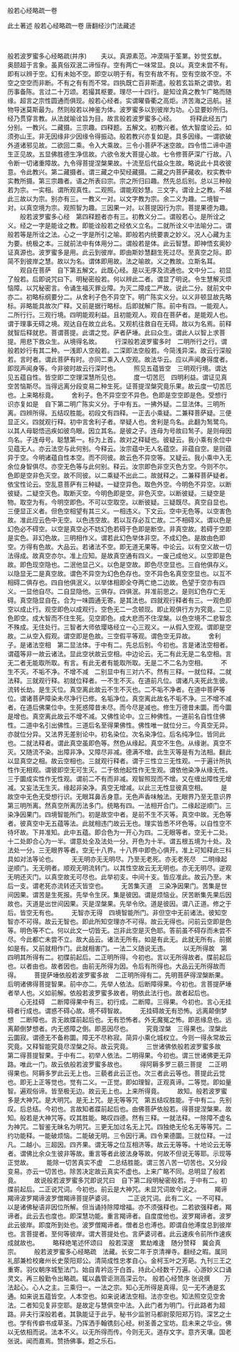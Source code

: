 般若心经略疏一卷


此土著述
般若心经略疏一卷
唐翻经沙门法藏述


　　

般若波罗蜜多心经略疏(并序)
　　夫以。真源素范。冲漠隔于筌罤。妙觉玄猷。奥颐超于言象。虽真俗双泯二谛恒存。空有两亡一味常显。良以。真空未尝不有。即有以辨于空。幻有未始不空。即空以明于有。有空有故不有。空有空故不空。不空之空空而非断。不有之有有而不常。四执既亡百非斯遣。般若玄旨斯之谓欤。若历事备陈。言过二十万颂。若撮其枢要。理尽一十四行。是知诠真之教乍广略而随缘。超言之宗性圆通而俱现。般若心经者。实谓曜昏衢之高炬。济苦海之迅航。拯物导迷莫斯最为。然则般若以神鉴为体。波罗蜜多以到彼岸为功。心显要妙所归。经乃贯穿言教。从法就喻诠旨为目。故言般若波罗蜜多心经。
　　将释此经五门分别。一教兴。二藏摄。三宗趣。四释题。五解文。初教兴者。依大智度论云。如须弥山王。非无因缘非少因缘令得振动。般若教兴亦复如是。具多因缘。一谓欲破外道诸邪见故。二欲回二乘。令入大乘故。三令小菩萨不迷空故。四令悟二谛中道生正见故。五显佛胜德生净信故。六欲令发大菩提心故。七令修菩萨深广行故。八令断一切诸重障故。九令得菩提涅槃果故。十流至后代益众生故。略说此十具收彼意。令此教兴。第二藏摄者。谓三藏之中契经藏摄。二藏之内菩萨藏收。权实教中实教所摄。第三宗趣者。语之所表曰宗。宗之所归曰趣。然先总后别。总以三种般若为宗。一实相。谓所观真性。二观照。谓能观妙慧。三文字。谓诠上之教。不越此三故以为宗。别亦有三。一教义一对。以文字教为宗。余二义为趣。二境智一对。以真空境为宗。观照智为趣。三因果一对。以菩提因行为宗。菩提果德为趣。
　　般若波罗蜜多心经　第四释题者亦有三。初教义分二。谓般若心。是所诠之义。经之一字是能诠之教。即能诠般若之经依义立名。二就所诠义中法喻分二。谓般若等是所诠之法。心之一字是所引之喻。即般若内统要衷之妙义。况人心藏为主为要。统极之本。三就前法中有体用分二。谓般若是体。此云智慧。即神悟玄奥妙证真源也。波罗蜜多是用。此云到彼岸。即由斯妙慧翻生死过尽。至真空之际。即简不到彼岸之慧。故以为名。谓体即用故。法之喻故。义之教故。立斯名耳。
　　观自在菩萨　自下第五解文。此既心经。是以无序及流通也。文中分二。初显了般若。后即说咒曰下。明秘密般若。何以辨此二者。谓显了明说。令生慧解灭烦恼障。以咒秘密言。令诵生福灭罪业障。为灭二障成二严故。说此二分。就前文中亦二。初略标纲要分二。从舍利子色不异空下。明广陈实义分。以义非顿显故先略标。非略能具故次广释。又前是据行略标。后即就解广陈。前中有四。一能观人。二所行行。三观行境。四明能观利益。且初能观人。观自在菩萨者。是能观人也。谓于理事无碍之境。观达自在故立此名。又观机往救自在无碍。故以为名焉。前释就智后释就悲。菩谓菩提。此谓之觉。萨者萨埵。此曰众生。谓此人以智上求菩提。用悲下救众生。从境得名故。
　　行深般若波罗蜜多时　二明所行之行。谓般若妙行有其二种。一浅即人空般若。二深即法空般若。今简浅异深。故云行深般若。言时者。谓此菩萨有时。亦同二乘入人空观。故法华云。应以声闻身得度者。即现声闻身等。今非彼时故云行深时也。
　　照见五蕴皆空　三明观行境。谓达见五蕴自性。皆空即二空理深慧所见也。
　　度一切苦厄　四明利益。谓证见真空苦恼斯尽。当得远离分段变易二种生死。证菩提涅槃究竟乐果。故云度一切苦厄也。上来略标竟。
　　舍利子。色不异空空不异色。色即是空空即是色。受想行识亦复如是　自下第二明广陈实义分。于中有五。一拂外疑。二显法体。三明所离。四辨所得。五结叹胜能。初段文有四释。一正去小乘疑。二兼释菩萨疑。三便显正义。四就观行释。初中言舍利子者。举疑人也。舍利是鸟名。此翻为鹙鹭鸟。以其人母聪悟迅疾如彼鸟眼。因立其名。是彼之子。连母为号故曰鹙子。是则母因鸟名。子连母号。聪慧第一。标为上首。故对之释疑也。彼疑云。我小乘有余位中见蕴无人。亦云法空与此何别。今释云。汝宗蕴中无人名蕴空。非蕴自空。是则蕴异于空。今明诸蕴自性本空。而不同彼。故云色不异空等。又疑云。我小乘中入无余位身智俱尽。亦空无色等与此何别。释云。汝宗即色非空灭色方空。今则不尔。色即是空非色灭空。故不同彼。以二乘疑不出此二。故就释之。二兼释菩萨疑者。依宝性论云。空乱意菩萨有三种疑。一疑空异色。取色外空。今明色不异空。以断彼疑。二疑空灭色。取断灭空。今明色即是空。非色灭空。以断彼疑。三疑空是物。取空为有。今明空即色。不可以空取空。以断彼疑。三疑既尽。真空自显也。三便显正义者。但色空相望有其三义。一相违义。下文云。空中无色等。以空害色故。准此应云色中无空。以色违空故。若以互存必互亡故。二不相碍义。谓以色是幻色必不碍空。以空是真空必不妨幻色若碍于色即是断空。非真空故。若碍于空即是实色。非幻色故。三明相作义。谓若此幻色举体非空。不成幻色。是故由色即空。方得有色故。大品云。若诸法不空。即无道无果等。中论云。以有空义故一切法得成。故真空亦尔。准上应知。是故真空通有四义。一废己成他义。以空即是色故。即色现空隐也。二泯他显己义。以色是空故。即色尽空显也。三自他俱存义。以隐显无二是真空故。谓色不异空为幻色色存也。空不异色名真空空显也。以互不相碍二俱存也。四自他俱泯义。以举体相即全夺两亡绝二边故。色望于空亦有四义。一显他自尽。二自显隐他。三俱存。四俱泯。并准前思之。是则幻色存亡无碍。真空隐显自在。合为一味圆通无寄。是其法也。四就观行释者有三。一观色即空以成止行。观空即色以成观行。空色无二一念顿现。即止观俱行方为究竟。二见色即空。成大智而不住生死。见空即色。成大悲而不住涅槃。以色空境不二悲智念不殊成。无住处行。三智者大师依璎珞经立一心三观义。一从假入空观。谓即是空故。二从空入假观。谓空即是色故。三空假平等观。谓色空无异故。
　　舍利子。是诸法空相　第二显法体。于中有二。先总后别。今初也。言是诸法空相者。谓蕴等非一故云诸法。显此空状故云空相。中边论云。无二有此无是二名空相。言无二者无能取所取。有言。有此无者有能取所取。无是二不二名为空相。
　　不生不灭。不垢不净。不增不减　二别显中有三对六不。然有三释。一就位释。二就法释。三就观行释。初就位释者。一不生不灭。在道前凡位。谓诸凡夫死此生彼。流转长劫。是生灭位。真空离此故云不生不灭也。二不垢不净者。在道中菩萨等位。谓诸菩萨障染未尽净行已修。名垢净位。真空离此故名不垢不净。三不增不减者。在道后佛果位中。生死惑障昔未尽。而今尽是减也。修生万德昔未圜。而今圜是增也。真空离此故云不增不减。又佛性论中。立三种佛性。一道前名自性住佛性。二道中名引出佛性。三道后名至得果佛性。佛性唯一就位分三。今真空无异。亦就位分异。又法界无差别论中。初名染位。次名染净位。后名纯净位。皆同此也。二就法释者。谓此真空虽即色等。然色从缘起。真空不生色。从缘谢。真空不灭。又随流不染。出障非净。又障尽非减。德满不增。此生灭等是有为法相。翻此以显真空之相。故云空相也。三就观行释者。谓于三性立三无性观。一于遍计所执性作无相观。谓彼即空无可生灭。二于依他起性作无生观。谓依他染净从缘无性。三于圜成实性作无性观。谓前二不有而非减。观智照现而不增。又在缠出障性无增减。又妄法无生灭。缘起非染净。真空无增减。以此三无性显彼真空相。
　　是故空中无色无受想行识。无眼耳鼻舌身意。无色声香味触法。无眼界乃至无意识界　第三明所离。然真空所离历法多门。统略有四。一法相开合门。二缘起逆顺门。三染净因果门。四境智能所门。初是故空中者。是前不生不灭等。真空中故。无色等者。彼真空中无五蕴等法。此就相违门故云无也。理实皆悉不坏色等。以自性空不待坏故。下并准知。此中五蕴。即合色为一开心为四。二无眼等者。空无十二处。十二处即合心为一半。谓意处全及法处一分。开色为十半。谓五根五境为十处。及法处一分。三无眼界等者。空无十八界。十八界中即色心俱开。准上可知释此三科具如对法等论也。
　　无无明亦无无明尽。乃至无老死。亦无老死尽　二明缘起逆顺门。无无明者。顺观无明流转门。以其性空故云无无明也。亦无无明尽。逆观无明还灭门。以真空故无可尽也。此举初支。中间十支。皆应准此。故云乃至。末后一支。谓老死亦流转还灭皆空也。
　　无苦集灭道　三染净因果门。苦集是世间因果。谓苦是生死报。先举令生厌。集是彼因。谓是烦恼业。厌苦断集先果后因故也。灭道是出世间因果。灭是涅槃果。先举令欣。道是彼因。谓八正道。修之于后。皆空无有也。
　　无智亦无得　四境智能所门。非但空中无前诸法。彼知空智亦不可得。故云无智也。即此所知空理亦不可得。故云无得也。问前云空即是色等。明色等不亡。何以此文一切皆无。岂非此空是灭色耶。答前虽不碍存而未尝不尽。今此都亡未尝不立。故大品云。诸法无所有。如是有此无。此就无所有。前据如是有。又前就相作门。此就相害门。一法二义随说无违。
　　以无所得故　第四明其所得有二。初牒前起后。二正明所得。今初也。言以无所得故者。牒前起后也。以者由也。故者因也。由前无所得为因。令后有所得也。大品云无所得故而得。
　　菩提萨埵依般若波罗蜜多故　二正明所得有二。先明菩萨得涅槃断果。后明诸佛得菩提智果。前中亦二。先举人依法。后断障得果。今初也。言菩提萨埵者举人也。义如前解。依般若波罗蜜多故者。明依此法行也。故者起后也。
　　心无挂碍　二断障得果中有三。初行成。二断障。三得果。今初也。言心无挂碍者行成也。谓惑不碍心故。境不碍智故。
　　无挂碍故无有恐怖。远离颠倒梦想　二断障也。言无故牒前起后也。无有恐怖者。外无魔冤之怖。即恶缘息也。远离颠倒梦想者。内无惑障之倒。即恶因尽也。
　　究竟涅槃　三得果也。涅槃此云圜寂。谓德无不备称圜。障无不尽称寂。简异小乘化城权立。今则一得永常故云究竟。又释智能究竟尽涅槃之际。故云究竟。
　　三世诸佛依般若波罗蜜多故　第二得菩提智果。于中有二。初举人依法。二明得果。今初也。谓三世诸佛更无异路。唯此一门。故云依般若波罗蜜多故也。
　　得阿耨多罗三藐三菩提　二正明得果也。阿耨多罗此云无上也。三藐者此云正也。次三者此云等也。菩提此云觉也。即无上正等觉也。觉有二义。一正觉。即如理智。正观真谛。二等觉。即如量智。遍观俗谛。皆至极无边。故云无上也。上来所得竟。
　　故知。般若波罗蜜多是大神咒。是大明咒。是无上咒。是无等等咒　第五结叹胜能。于中有二。先别叹。后总结。今初也。言故知者牃前起后也。由佛菩萨依般若。得菩提涅槃果。故知。般若是大神咒等。叹其胜能。略叹四德。然有三释。一就法释。一除障不虚名为神咒。二智鉴无昧名为明咒。三更无加过名无上咒。四独绝无伦名无等等咒。二约功能释。一能破烦恼。二能破无明。三令因行满。四令果德圜。三就位释。一过凡。二越小。三超因。四齐果。谓无等之位互相济等。故云无等等。十地论云无等者。谓佛比余众生彼非等故。重言等者此彼法身等故。何故不但说无等耶。示现等正觉故。
　　能除一切苦真实不虚　二总结胜能。谓三苦八苦一切苦也。又分段变易。亦云一切苦也。除苦决定故云真实不虚也。上来广略不同。总明显了般若竟。
　　故说般若波罗蜜多咒即说咒曰　自下第二段明秘密般若。于中有二。初牒前起后。二正说咒词。今初也。前云是大神咒。未显咒词故今说之。
　　羯谛羯谛波罗羯谛波罗僧羯谛菩提萨婆诃。
　　二正说咒词。此有二义。一不可释。以是诸佛秘语非因位所解。但当诵持除障增福。亦不须强释也。二若欲强释者。羯谛者。此云去也度也。即深慧功能。重言羯谛者。自度度他也。波罗羯谛者。波罗此云彼岸。即度所到处也。波罗僧羯谛者。僧者总也溥也。即谓自他溥度总到彼岸也。言菩提者。至何等彼岸。谓大菩提处也。言萨婆诃者。此云速疾令前所作速疾成就故也。
　　略释绝笔述怀颂曰　般若深邃　累劫难逢　随分赞释　冀会真宗。
　　般若波罗蜜多心经略疏　法藏。长安二年于京清禅寺。翻经之暇。属同礼部兼检校雍州长史荥阳郑公。清简成性忠孝自心。金柯玉叶之芳葩。九刊三王之重寄。羽仪朝序城堑法门。始自青衿迄于白首。持此心经数千万遍。心游妙义口诵灵文。再三殷勤令出略疏。辄以蠡管讵测高深云尔。
般若心经赞序
张说撰
　　万法起心。心人之主。三乘归一。一法之宗。知心无所得是真得。见一无不通是玄通。如来说五蕴皆空。人本空也。如来说诸法空相。法亦空也。知法照空见空舍法。二者知见复非空耶。是故定与慧俱空中法。入此门者为明门。行此路者为超路。非夫行深般若者。其孰能证于此乎。秘书少监驸马都尉荥阳郑万钧。深艺之士也。学有传癖书成草圣。乃挥洒手翰镌刻心经。树圣善之宝坊。启未来之华业。佛以无依相而说。法本不义。以无所得而传。今则无灭。道存文字。意齐天壤。国老张说。闻而嘉焉。赞扬佛事。题之乐石。


